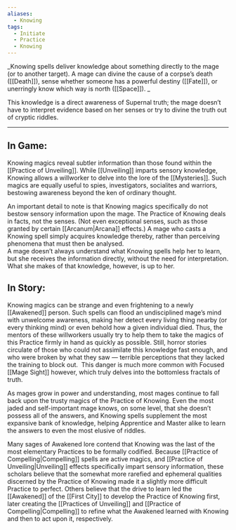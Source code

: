 ```yaml
---
aliases:
  - Knowing
tags:
  - Initiate
  - Practice
  - Knowing
---
```

_Knowing spells deliver knowledge about something directly to the mage (or to another target). A mage can divine the cause of a corpse’s death ([[Death]]), sense whether someone has a powerful destiny ([[Fate]]), or unerringly know which way is north ([[Space]]). _

This knowledge is a direct awareness of Supernal truth; the mage doesn’t have to interpret evidence based on her senses or try to divine the truth out of cryptic riddles.

---

## In Game:

Knowing magics reveal subtler information than those found within the [[Practice of Unveiling]]. While [[Unveiling]] imparts sensory knowledge, Knowing allows a willworker to delve into the lore of the [[Mysteries]]. Such magics are equally useful to spies, investigators, socialites and warriors, bestowing awareness beyond the ken of ordinary thought.

An important detail to note is that Knowing magics specifically do not bestow sensory information upon the mage. The Practice of Knowing deals in facts, not the senses. (Not even exceptional senses, such as those granted by certain [[Arcanum|Arcana]] effects.) A mage who casts a Knowing spell simply acquires knowledge thereby, rather than perceiving phenomena that must then be analysed.\
A mage doesn’t always understand what Knowing spells help her to learn, but she receives the information directly, without the need for interpretation. What she makes of that knowledge, however, is up to her.

## In Story:

Knowing magics can be strange and even frightening to a newly [[Awakened]] person. Such spells can flood an undisciplined mage’s mind with unwelcome awareness, making her detect every living thing nearby (or every thinking mind) or even behold how a given individual died. Thus, the mentors of these willworkers usually try to help them to take the magics of this Practice firmly in hand as quickly as possible. Still, horror stories circulate of those who could not assimilate this knowledge fast enough, and who were broken by what they saw — terrible perceptions that they lacked the training to block out.  This danger is much more common with Focused [[Mage Sight]] however, which truly delves into the bottomless fractals of truth.

As mages grow in power and understanding, most mages continue to fall back upon the trusty magics of the Practice of Knowing. Even the most jaded and self-important mage knows, on some level, that she doesn’t possess all of the answers, and Knowing spells supplement the most expansive bank of knowledge, helping Apprentice and Master alike to learn the answers to even the most elusive of riddles.

Many sages of Awakened lore contend that Knowing was the last of the most elementary Practices to be formally codified. Because [[Practice of Compelling|Compelling]] spells are active magics, and [[Practice of Unveiling|Unveiling]] effects specifically impart sensory information, these scholars believe that the somewhat more rarefied and ephemeral qualities discerned by the Practice of Knowing made it a slightly more difficult Practice to perfect. Others believe that the drive to learn led the [[Awakened]] of the [[First City]] to develop the Practice of Knowing first, later creating the [[Practices of Unveiling]] and [[Practice of Compelling|Compelling]] to refine what the Awakened learned with Knowing and then to act upon it, respectively.